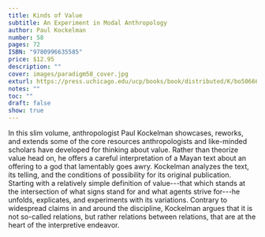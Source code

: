 ```yaml
---
title: Kinds of Value
subtitle: An Experiment in Modal Anthropology
author: Paul Kockelman
number: 58
pages: 72
ISBN: "9780996635585"
price: $12.95
description: ""
cover: images/paradigm58_cover.jpg
exturl: https://press.uchicago.edu/ucp/books/book/distributed/K/bo50666392.html
notes: ""
toc: ""
draft: false
show: true
---
```


In this slim volume, anthropologist Paul Kockelman showcases, reworks, and extends some of the core resources anthropologists and like-minded scholars have developed for thinking about value. Rather than theorize value head on, he offers a careful interpretation of a Mayan text about an offering to a god that lamentably goes awry. Kockelman analyzes the text, its telling, and the conditions of possibility for its original publication. Starting with a relatively simple definition of value---that which stands at the intersection of what signs stand for and what agents strive for---he unfolds, explicates, and experiments with its variations. Contrary to widespread claims in and around the discipline, Kockelman argues that it is not so-called relations, but rather relations between relations, that are at the heart of the interpretive endeavor.

